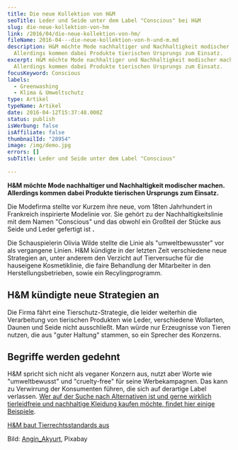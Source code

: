 ```yaml
---
title: Die neue Kollektion von H&M
seoTitle: Leder und Seide unter dem Label "Conscious" bei H&M
slug: die-neue-kollektion-von-hm
link: /2016/04/die-neue-kollektion-von-hm/
fileName: 2016-04---die-neue-kollektion-von-h-und-m.md
description: H&M möchte Mode nachhaltiger und Nachhaltigkeit modischer machen.
  Allerdings kommen dabei Produkte tierischen Ursprungs zum Einsatz.
excerpt: H&M möchte Mode nachhaltiger und Nachhaltigkeit modischer machen.
  Allerdings kommen dabei Produkte tierischen Ursprungs zum Einsatz.
focusKeyword: Conscious
labels:
  - Greenwashing
  - Klima & Umweltschutz
type: Artikel
typeName: Artikel
date: 2016-04-12T15:37:48.000Z
status: publish
isWerbung: false
isAffiliate: false
thumbnailId: "28954"
image: /img/demo.jpg
errors: []
subTitle: Leder und Seide unter dem Label "Conscious"
  
---
```


**H&amp;M möchte Mode nachhaltiger und Nachhaltigkeit modischer machen.
Allerdings kommen dabei Produkte tierischen Ursprungs zum Einsatz.**

Die Modefirma stellte vor Kurzem ihre neue, vom 18ten Jahrhundert in Frankreich
inspirierte Modelinie vor. Sie gehört zu der Nachhaltigkeitslinie mit dem Namen
"Conscious" und das obwohl ein Großteil der Stücke aus Seide und Leder gefertigt
ist **.**

Die Schauspielerin Olivia Wilde stellte die Linie als "umweltbewusster" vor als
vergangene Linien. H&amp;M kündigte in der letzten Zeit verschiedene neue
Strategien an, unter anderem den Verzicht auf Tierversuche für die hauseigene
Kosmetiklinie, die faire Behandlung der Mitarbeiter in den
Herstellungsbetrieben, sowie ein Recylingprogramm.

## H&amp;M kündigte neue Strategien an

Die Firma fährt eine Tierschutz-Strategie, die leider weiterhin die Verarbeitung
von tierischen Produkten wie Leder, verschiedene Wollarten, Daunen und Seide
nicht ausschließt. Man würde nur Erzeugnisse von Tieren nutzen, die aus "guter
Haltung" stammen, so ein Sprecher des Konzerns.

## Begriffe werden gedehnt

H&amp;M spricht sich nicht als veganer Konzern aus, nutzt aber Worte wie
"umweltbewusst" und "cruelty-free" für seine Werbekampagnen. Das kann zu
Verwirrung der Konsumenten führen, die sich auf derartige Label verlassen.
[Wer auf der Suche nach Alternativen ist und gerne wirklich tierleidfreie und nachhaltige Kleidung kaufen möchte, findet hier einige Beispiele](/2018/02/faire-klamotten/).

[H&amp;M baut Tierrechtsstandards aus](/2015/09/hm-baut-tierrechtsstandards-aus/)

Bild: [Angin_Akyurt](https://pixabay.com/users/engin_akyurt-3656355/), Pixabay

  